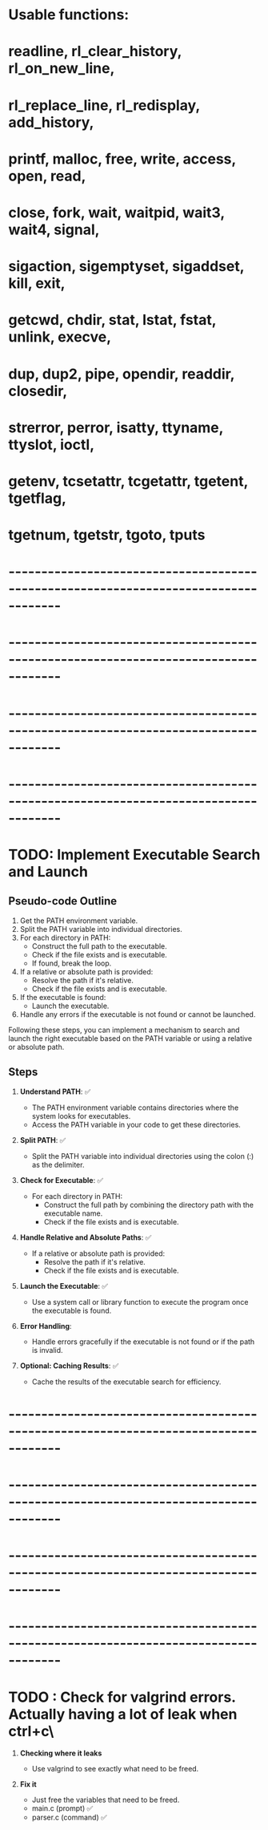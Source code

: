 # Usable functions:
# readline, rl_clear_history, rl_on_new_line,
# rl_replace_line, rl_redisplay, add_history,
# printf, malloc, free, write, access, open, read,
# close, fork, wait, waitpid, wait3, wait4, signal,
# sigaction, sigemptyset, sigaddset, kill, exit,
# getcwd, chdir, stat, lstat, fstat, unlink, execve,
# dup, dup2, pipe, opendir, readdir, closedir,
# strerror, perror, isatty, ttyname, ttyslot, ioctl,
# getenv, tcsetattr, tcgetattr, tgetent, tgetflag,
# tgetnum, tgetstr, tgoto, tputs

# ------------------------------------------------------------------------------------ #
# ------------------------------------------------------------------------------------ #
# ------------------------------------------------------------------------------------ #
# ------------------------------------------------------------------------------------ #


# TODO: Implement Executable Search and Launch

## Pseudo-code Outline

1. Get the PATH environment variable.
2. Split the PATH variable into individual directories.
3. For each directory in PATH:
	- Construct the full path to the executable.
	- Check if the file exists and is executable.
	- If found, break the loop.
4. If a relative or absolute path is provided:
	- Resolve the path if it's relative.
	- Check if the file exists and is executable.
5. If the executable is found:
	- Launch the executable.
6. Handle any errors if the executable is not found or cannot be launched.

Following these steps, you can implement a mechanism to search and launch the right executable based on the PATH variable or using a relative or absolute path.

## Steps

1. **Understand PATH**: ✅
	- The PATH environment variable contains directories where the system looks for executables.
	- Access the PATH variable in your code to get these directories.

2. **Split PATH**: ✅
	- Split the PATH variable into individual directories using the colon (:) as the delimiter.

3. **Check for Executable**: ✅
	- For each directory in PATH:
	  - Construct the full path by combining the directory path with the executable name.
	  - Check if the file exists and is executable.

4. **Handle Relative and Absolute Paths**: ✅
	- If a relative or absolute path is provided: 
	  - Resolve the path if it's relative.
	  - Check if the file exists and is executable.

5. **Launch the Executable**: ✅
	- Use a system call or library function to execute the program once the executable is found.

6. **Error Handling**: 
	- Handle errors gracefully if the executable is not found or if the path is invalid.

7. **Optional: Caching Results**: ✅
	- Cache the results of the executable search for efficiency.

# ------------------------------------------------------------------------------------ #
# ------------------------------------------------------------------------------------ #
# ------------------------------------------------------------------------------------ #
# ------------------------------------------------------------------------------------ #

# TODO : Check for valgrind errors. Actually having a lot of leak when ctrl+c\

1. **Checking where it leaks**
	- Use valgrind to see exactly what need to be freed.

2. **Fix it**
	- Just free the variables that need to be freed.
	- main.c (prompt) ✅
	- parser.c (command) ✅